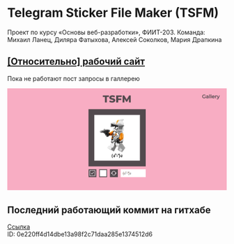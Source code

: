 # Telegram Sticker File Maker (TSFM)
 Проект по курсу «Основы веб-разработки», ФИИТ-203. Команда: Михаил Ланец, Диляра Фатыхова, Алексей Соколков, Мария Драпкина  

## [\[Относительно\] рабочий сайт](https://tsfm-mmdl.herokuapp.com/)  
Пока не работают пост запросы в галлерею  

![Image](/images/readme.png)  

## Последний работающий коммит на гитхабе
[Ссылка](https://github.com/converter-to-telegram-stickers/converter-to-telegram-stickers.github.io/commit/0e220ff4d14dbe13a98f2c71daa285e1374512d6)  
ID: 0e220ff4d14dbe13a98f2c71daa285e1374512d6
